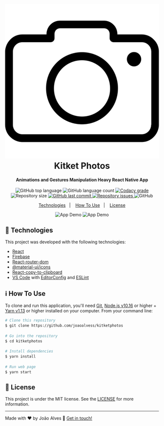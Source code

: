 <h1 align="center">
    <img alt="photo" src="./src/assets/camera.png" />
    <br>
    Kitket Photos
</h1>

<h4 align="center">
  Animations and Gestures Manipulation Heavy React Native App
</h4>
<p align="center">
  <img alt="GitHub top language" src="https://img.shields.io/github/languages/top/joaoalvess/kitketphotos.svg">

  <img alt="GitHub language count" src="https://img.shields.io/github/languages/count/joaoalvess/kitketphotos.svg">

  <a href="https://www.codacy.com/app/joaoalvess/kitketphotos?utm_source=github.com&amp;utm_medium=referral&amp;utm_content=joaoalvess/kitketphotos&amp;utm_campaign=Badge_Grade">
    <img alt="Codacy grade" src="https://img.shields.io/codacy/grade/04db4b43120b4d05b9b39c9d2da97300.svg">
  </a>

  <img alt="Repository size" src="https://img.shields.io/github/repo-size/joaoalvess/kitketphotos.svg">
  <a href="https://github.com/joaoalvess/kitketphotos/commits/master">
    <img alt="GitHub last commit" src="https://img.shields.io/github/last-commit/joaoalvess/kitketphotos.svg">
  </a>

  <a href="https://github.com/joaoalvess/kitketphotos/issues">
    <img alt="Repository issues" src="https://img.shields.io/github/issues/joaoalvess/kitketphotos.svg">
  </a>

  <img alt="GitHub" src="https://img.shields.io/github/license/joaoalvess/kitketphotos.svg">
</p>

<p align="center">
  <a href="#rocket-technologies">Technologies</a>&nbsp;&nbsp;&nbsp;|&nbsp;&nbsp;&nbsp;
  <a href="#information_source-how-to-use">How To Use</a>&nbsp;&nbsp;&nbsp;|&nbsp;&nbsp;&nbsp;
  <a href="#memo-license">License</a>
</p>

<p align="center">
  <img alt="App Demo" src="https://res.cloudinary.com/joaoalvess/image/upload/v1563901304/readme_logos/designcode_screen_01_nxrabs.gif">
  <img alt="App Demo" src="https://res.cloudinary.com/joaoalvess/image/upload/v1563901538/readme_logos/designcode_screen_02_kuvvwt.gif">
</p>

## :rocket: Technologies

This project was developed with the following technologies:

-  [React](https://pt-br.reactjs.org)
-  [Firebase](https://firebase.google.com/?hl=pt-br)
-  [React-router-dom](https://reactrouter.com/web/guides/quick-start)
-  [@material-ui/icons](https://material-ui.com/pt/components/material-icons/)
-  [React-copy-to-clipboard](https://www.npmjs.com/package/react-copy-to-clipboard)
-  [VS Code][vc] with [EditorConfig][vceditconfig] and [ESLint][vceslint]

## :information_source: How To Use

To clone and run this application, you'll need [Git](https://git-scm.com), [Node.js v10.16][nodejs] or higher + [Yarn v1.13][yarn] or higher installed on your computer. From your command line:

```bash
# Clone this repository
$ git clone https://github.com/joaoalvess/kitketphotos

# Go into the repository
$ cd kitketphotos

# Install dependencies
$ yarn install

# Run web page
$ yarn start
```

## :memo: License
This project is under the MIT license. See the [LICENSE](https://github.com/joaoalvess/kitketphotos/blob/master/LICENSE) for more information.

---

Made with ♥ by João Alves :wave: [Get in touch!](https://www.linkedin.com/in/elcoss/)

[nodejs]: https://nodejs.org/
[yarn]: https://yarnpkg.com/
[vc]: https://code.visualstudio.com/
[vceditconfig]: https://marketplace.visualstudio.com/items?itemName=EditorConfig.EditorConfig
[vceslint]: https://marketplace.visualstudio.com/items?itemName=dbaeumer.vscode-eslint
